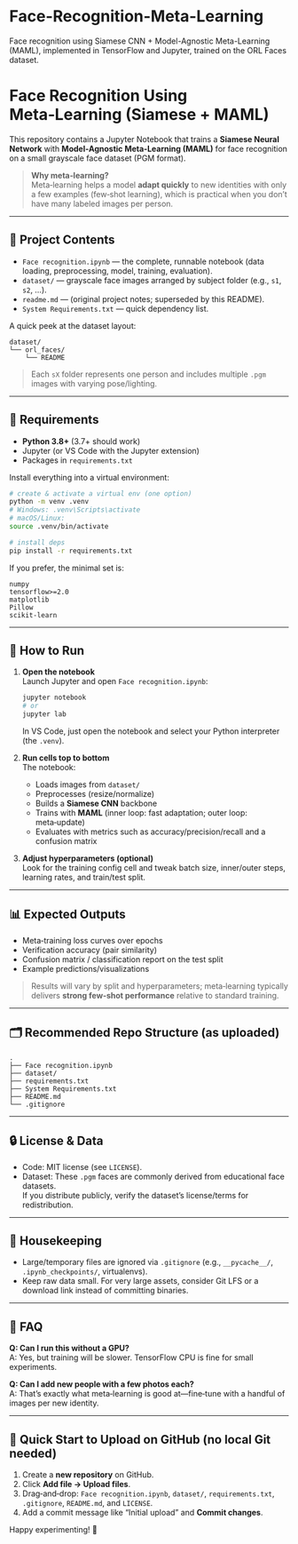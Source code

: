 # Face-Recognition-Meta-Learning
Face recognition using Siamese CNN + Model-Agnostic Meta-Learning (MAML), implemented in TensorFlow and Jupyter, trained on the ORL Faces dataset.
# Face Recognition Using Meta‑Learning (Siamese + MAML)

This repository contains a Jupyter Notebook that trains a **Siamese Neural Network** with **Model‑Agnostic Meta‑Learning (MAML)** for face recognition on a small grayscale face dataset (PGM format).

> **Why meta‑learning?**  
> Meta‑learning helps a model **adapt quickly** to new identities with only a few examples (few‑shot learning), which is practical when you don’t have many labeled images per person.

---

## 📂 Project Contents

- `Face recognition.ipynb` — the complete, runnable notebook (data loading, preprocessing, model, training, evaluation).
- `dataset/` — grayscale face images arranged by subject folder (e.g., `s1`, `s2`, …).
- `readme.md` — (original project notes; superseded by this README).
- `System Requirements.txt` — quick dependency list.

A quick peek at the dataset layout:

```
dataset/
└── orl_faces/
    └── README
```

> Each `sX` folder represents one person and includes multiple `.pgm` images with varying pose/lighting.

---

## 🧰 Requirements

- **Python 3.8+** (3.7+ should work)
- Jupyter (or VS Code with the Jupyter extension)
- Packages in `requirements.txt`

Install everything into a virtual environment:

```bash
# create & activate a virtual env (one option)
python -m venv .venv
# Windows: .venv\Scripts\activate
# macOS/Linux:
source .venv/bin/activate

# install deps
pip install -r requirements.txt
```

If you prefer, the minimal set is:
```
numpy
tensorflow>=2.0
matplotlib
Pillow
scikit-learn
```

---

## 🚀 How to Run

1. **Open the notebook**  
   Launch Jupyter and open `Face recognition.ipynb`:
   ```bash
   jupyter notebook
   # or
   jupyter lab
   ```
   In VS Code, just open the notebook and select your Python interpreter (the `.venv`).

2. **Run cells top to bottom**  
   The notebook:
   - Loads images from `dataset/`
   - Preprocesses (resize/normalize)
   - Builds a **Siamese CNN** backbone
   - Trains with **MAML** (inner loop: fast adaptation; outer loop: meta‑update)
   - Evaluates with metrics such as accuracy/precision/recall and a confusion matrix

3. **Adjust hyperparameters (optional)**  
   Look for the training config cell and tweak batch size, inner/outer steps, learning rates, and train/test split.

---

## 📊 Expected Outputs

- Meta‑training loss curves over epochs
- Verification accuracy (pair similarity)
- Confusion matrix / classification report on the test split
- Example predictions/visualizations

> Results will vary by split and hyperparameters; meta‑learning typically delivers **strong few‑shot performance** relative to standard training.

---

## 🗂 Recommended Repo Structure (as uploaded)

```
.
├── Face recognition.ipynb
├── dataset/
├── requirements.txt
├── System Requirements.txt
├── README.md
└── .gitignore
```

---

## 🔒 License & Data

- Code: MIT license (see `LICENSE`).
- Dataset: These `.pgm` faces are commonly derived from educational face datasets.  
  If you distribute publicly, verify the dataset’s license/terms for redistribution.

---

## 🧽 Housekeeping

- Large/temporary files are ignored via `.gitignore` (e.g., `__pycache__/`, `.ipynb_checkpoints/`, virtualenvs).
- Keep raw data small. For very large assets, consider Git LFS or a download link instead of committing binaries.

---

## 🙋 FAQ

**Q: Can I run this without a GPU?**  
A: Yes, but training will be slower. TensorFlow CPU is fine for small experiments.

**Q: Can I add new people with a few photos each?**  
A: That’s exactly what meta‑learning is good at—fine‑tune with a handful of images per new identity.

---

## 🧭 Quick Start to Upload on GitHub (no local Git needed)

1. Create a **new repository** on GitHub.
2. Click **Add file → Upload files**.
3. Drag‑and‑drop: `Face recognition.ipynb`, `dataset/`, `requirements.txt`, `.gitignore`, `README.md`, and `LICENSE`.
4. Add a commit message like “Initial upload” and **Commit changes**.

Happy experimenting! 🎉
